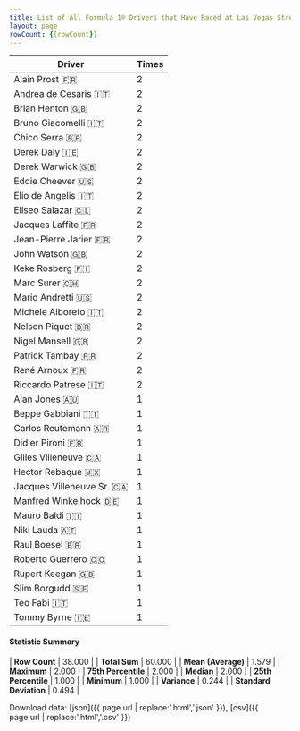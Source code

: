 ```yaml
---
title: List of All Formula 1® Drivers that Have Raced at Las Vegas Street Circuit
layout: page
rowCount: {{rowCount}}
---
```


| Driver | Times |
|--|--|
| Alain Prost 🇫🇷 | 2 |
| Andrea de Cesaris 🇮🇹 | 2 |
| Brian Henton 🇬🇧 | 2 |
| Bruno Giacomelli 🇮🇹 | 2 |
| Chico Serra 🇧🇷 | 2 |
| Derek Daly 🇮🇪 | 2 |
| Derek Warwick 🇬🇧 | 2 |
| Eddie Cheever 🇺🇸 | 2 |
| Elio de Angelis 🇮🇹 | 2 |
| Eliseo Salazar 🇨🇱 | 2 |
| Jacques Laffite 🇫🇷 | 2 |
| Jean-Pierre Jarier 🇫🇷 | 2 |
| John Watson 🇬🇧 | 2 |
| Keke Rosberg 🇫🇮 | 2 |
| Marc Surer 🇨🇭 | 2 |
| Mario Andretti 🇺🇸 | 2 |
| Michele Alboreto 🇮🇹 | 2 |
| Nelson Piquet 🇧🇷 | 2 |
| Nigel Mansell 🇬🇧 | 2 |
| Patrick Tambay 🇫🇷 | 2 |
| René Arnoux 🇫🇷 | 2 |
| Riccardo Patrese 🇮🇹 | 2 |
| Alan Jones 🇦🇺 | 1 |
| Beppe Gabbiani 🇮🇹 | 1 |
| Carlos Reutemann 🇦🇷 | 1 |
| Didier Pironi 🇫🇷 | 1 |
| Gilles Villeneuve 🇨🇦 | 1 |
| Hector Rebaque 🇲🇽 | 1 |
| Jacques Villeneuve Sr. 🇨🇦 | 1 |
| Manfred Winkelhock 🇩🇪 | 1 |
| Mauro Baldi 🇮🇹 | 1 |
| Niki Lauda 🇦🇹 | 1 |
| Raul Boesel 🇧🇷 | 1 |
| Roberto Guerrero 🇨🇴 | 1 |
| Rupert Keegan 🇬🇧 | 1 |
| Slim Borgudd 🇸🇪 | 1 |
| Teo Fabi 🇮🇹 | 1 |
| Tommy Byrne 🇮🇪 | 1 |

#### Statistic Summary

| **Row Count** | 38.000 |
| **Total Sum** | 60.000 |
| **Mean (Average)** | 1.579 |
| **Maximum** | 2.000 |
| **75th Percentile** | 2.000 |
| **Median** | 2.000 |
| **25th Percentile** | 1.000 |
| **Minimum** | 1.000 |
| **Variance** | 0.244 |
| **Standard Deviation** | 0.494 |

Download data: [json]({{ page.url | replace:'.html','.json' }}), [csv]({{ page.url | replace:'.html','.csv' }})
